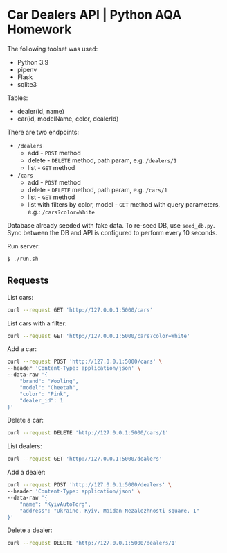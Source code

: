 # Car Dealers API | Python AQA Homework

The following toolset was used:
* Python 3.9
* pipenv
* Flask
* sqlite3

Tables:
* dealer(id, name)
* car(id, modelName, color, dealerId)

There are two endpoints:
* `/dealers`
    * add - `POST` method
    * delete - `DELETE` method, path param, e.g. `/dealers/1`
    * list - `GET` method
* `/cars`
    * add - `POST` method
    * delete - `DELETE` method, path param, e.g. `/cars/1`
    * list - `GET` method
    * list with filters by color, model - `GET` method with query parameters, e.g.: `/cars?color=White`

Database already seeded with fake data. To re-seed DB, use `seed_db.py`. Sync between the DB and API is configured
to perform every 10 seconds.

Run server:
```bash
$ ./run.sh
```

## Requests
List cars:
```bash
curl --request GET 'http://127.0.0.1:5000/cars'
```
List cars with a filter:
```bash
curl --request GET 'http://127.0.0.1:5000/cars?color=White'
```
Add a car:
```bash
curl --request POST 'http://127.0.0.1:5000/cars' \
--header 'Content-Type: application/json' \
--data-raw '{
    "brand": "Wooling",
    "model": "Cheetah",
    "color": "Pink",
    "dealer_id": 1
}'
```
Delete a car:
```bash
curl --request DELETE 'http://127.0.0.1:5000/cars/1'
```
List dealers:
```bash
curl --request GET 'http://127.0.0.1:5000/dealers'
```
Add a dealer:
```bash
curl --request POST 'http://127.0.0.1:5000/dealers' \
--header 'Content-Type: application/json' \
--data-raw '{
    "name": "KyivAutoTorg",
    "address": "Ukraine, Kyiv, Maidan Nezalezhnosti square, 1"
}'
```
Delete a dealer:
```bash
curl --request DELETE 'http://127.0.0.1:5000/dealers/1'
```
